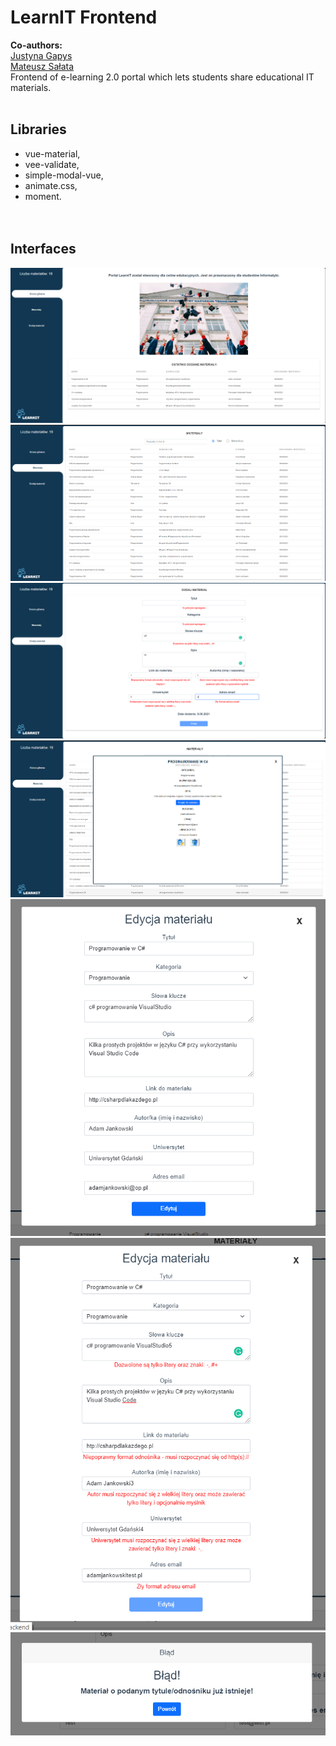 # LearnIT Frontend
**Co-authors:**<br />
[Justyna Gapys](https://github.com/justynagapys)<br />
[Mateusz Sałata](https://github.com/mateuszsalata1108)<br />
Frontend of e-learning 2.0 portal which lets students share educational IT materials.<br/><br/>
## Libraries
- vue-material,
- vee-validate,
- simple-modal-vue,
- animate.css,
- moment.
<br/><br/><br/>
## Interfaces
![Home](https://github.com/KarolinaLewinska/LearnIT-Vue.js/blob/main/Interfaces/home.PNG)
![Materials](https://github.com/KarolinaLewinska/LearnIT-Vue.js/blob/main/Interfaces/materials.PNG)
![Add](https://github.com/KarolinaLewinska/LearnIT-Vue.js/blob/main/Interfaces/add.PNG)
![Details](https://github.com/KarolinaLewinska/LearnIT-Vue.js/blob/main/Interfaces/details.PNG)
![Edit](https://github.com/KarolinaLewinska/LearnIT-Vue.js/blob/main/Interfaces/edit.PNG)
![EditWithValidation](https://github.com/KarolinaLewinska/LearnIT-Vue.js/blob/main/Interfaces/editWithValidation.PNG)
![Error](https://github.com/KarolinaLewinska/LearnIT-Vue.js/blob/main/Interfaces/Error.PNG)

